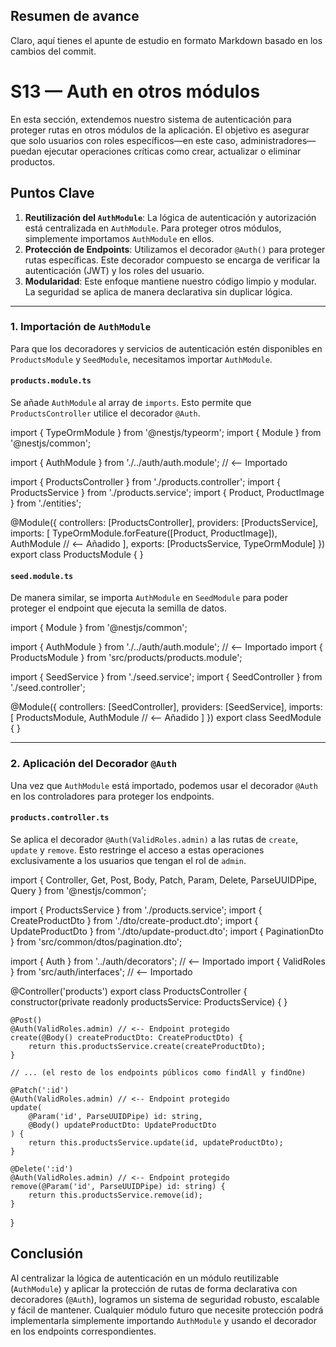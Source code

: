 ## Resumen de avance
Claro, aquí tienes el apunte de estudio en formato Markdown basado en los cambios del commit.

# S13 — Auth en otros módulos

En esta sección, extendemos nuestro sistema de autenticación para proteger rutas en otros módulos de la aplicación. El objetivo es asegurar que solo usuarios con roles específicos—en este caso, administradores—puedan ejecutar operaciones críticas como crear, actualizar o eliminar productos.

## Puntos Clave

1.  **Reutilización del `AuthModule`**: La lógica de autenticación y autorización está centralizada en `AuthModule`. Para proteger otros módulos, simplemente importamos `AuthModule` en ellos.
2.  **Protección de Endpoints**: Utilizamos el decorador `@Auth()` para proteger rutas específicas. Este decorador compuesto se encarga de verificar la autenticación (JWT) y los roles del usuario.
3.  **Modularidad**: Este enfoque mantiene nuestro código limpio y modular. La seguridad se aplica de manera declarativa sin duplicar lógica.

---

### 1. Importación de `AuthModule`

Para que los decoradores y servicios de autenticación estén disponibles en `ProductsModule` y `SeedModule`, necesitamos importar `AuthModule`.

#### `products.module.ts`

Se añade `AuthModule` al array de `imports`. Esto permite que `ProductsController` utilice el decorador `@Auth`.

import { TypeOrmModule } from '@nestjs/typeorm';
import { Module } from '@nestjs/common';

import { AuthModule } from './../auth/auth.module'; // <-- Importado

import { ProductsController } from './products.controller';
import { ProductsService } from './products.service';
import { Product, ProductImage } from './entities';

@Module({
    controllers: [ProductsController],
    providers: [ProductsService],
    imports: [
        TypeOrmModule.forFeature([Product, ProductImage]),
        AuthModule // <-- Añadido
    ],
    exports: [ProductsService, TypeOrmModule]
})
export class ProductsModule { }

#### `seed.module.ts`

De manera similar, se importa `AuthModule` en `SeedModule` para poder proteger el endpoint que ejecuta la semilla de datos.

import { Module } from '@nestjs/common';

import { AuthModule } from './../auth/auth.module'; // <-- Importado
import { ProductsModule } from 'src/products/products.module';

import { SeedService } from './seed.service';
import { SeedController } from './seed.controller';

@Module({
    controllers: [SeedController],
    providers: [SeedService],
    imports: [
        ProductsModule,
        AuthModule // <-- Añadido
    ]
})
export class SeedModule { }

---

### 2. Aplicación del Decorador `@Auth`

Una vez que `AuthModule` está importado, podemos usar el decorador `@Auth` en los controladores para proteger los endpoints.

#### `products.controller.ts`

Se aplica el decorador `@Auth(ValidRoles.admin)` a las rutas de `create`, `update` y `remove`. Esto restringe el acceso a estas operaciones exclusivamente a los usuarios que tengan el rol de `admin`.

import { Controller, Get, Post, Body, Patch, Param, Delete, ParseUUIDPipe, Query } from '@nestjs/common';

import { ProductsService } from './products.service';
import { CreateProductDto } from './dto/create-product.dto';
import { UpdateProductDto } from './dto/update-product.dto';
import { PaginationDto } from 'src/common/dtos/pagination.dto';

import { Auth } from '../auth/decorators';         // <-- Importado
import { ValidRoles } from 'src/auth/interfaces'; // <-- Importado

@Controller('products')
export class ProductsController {
    constructor(private readonly productsService: ProductsService) { }

    @Post()
    @Auth(ValidRoles.admin) // <-- Endpoint protegido
    create(@Body() createProductDto: CreateProductDto) {
        return this.productsService.create(createProductDto);
    }

    // ... (el resto de los endpoints públicos como findAll y findOne)

    @Patch(':id')
    @Auth(ValidRoles.admin) // <-- Endpoint protegido
    update(
        @Param('id', ParseUUIDPipe) id: string,
        @Body() updateProductDto: UpdateProductDto
    ) {
        return this.productsService.update(id, updateProductDto);
    }

    @Delete(':id')
    @Auth(ValidRoles.admin) // <-- Endpoint protegido
    remove(@Param('id', ParseUUIDPipe) id: string) {
        return this.productsService.remove(id);
    }
}

## Conclusión

Al centralizar la lógica de autenticación en un módulo reutilizable (`AuthModule`) y aplicar la protección de rutas de forma declarativa con decoradores (`@Auth`), logramos un sistema de seguridad robusto, escalable y fácil de mantener. Cualquier módulo futuro que necesite protección podrá implementarla simplemente importando `AuthModule` y usando el decorador en los endpoints correspondientes.
